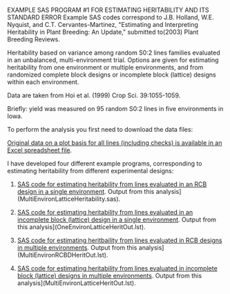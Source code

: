 
EXAMPLE SAS PROGRAM #1 FOR ESTIMATING HERITABILITY AND ITS STANDARD ERROR
Example SAS codes correspond to J.B. Holland, W.E. Nyquist, and C.T. Cervantes-Martinez, "Estimating and Interpreting Heritability in Plant Breeding: An Update," submitted to(2003) Plant Breeding Reviews.  

Heritability based on variance among random S0:2 lines families evaluated in an unbalanced, multi-environment trial.  Options are given for estimating heritability from one environment or multiple environments, and from randomized complete block designs or incomplete block (lattice) designs within each environment.

Data are taken from Hoi et al. (1999)   Crop Sci. 39:1055-1059.

Briefly: yield was measured on 95 random S0:2 lines in five environments in Iowa.

To perform the analysis you first need to download the data files:

[Original data on a plot basis for all lines (including checks) is available in an Excel spreadsheet file](OatYield.xls). 

I have developed four different example programs, corresponding to estimating heritability from different experimental designs:

1. [SAS code for estimating heritability from lines evaluated in an RCB design in a single environment](OneEnvironRCBDHeritability.sas).  Output from this analysis](MultiEnvironLatticeHeritability.sas).

2. [SAS code for estimating heritability from lines evaluated in an incomplete block (lattice) design in a single environment](OneEnvironLatticeHeritability.sas).   Output from this analysis](OneEnvironLatticeHeritOut.lst).

3. [SAS code for estimating heritbaility from lines evaluated in RCB designs in multiple environments](MultiEnvironRCBDHeritability.sas).  Output from this analysis](MultiEnvironRCBDHeritOut.lst).

4. [SAS code for estimating heritability from lines evaluated in incomplete block (lattice) designs in multiple environments](MultiEnvironLatticeHeritability.sas).   Output from this analysis](MultiEnvironLatticeHeritOut.lst).
